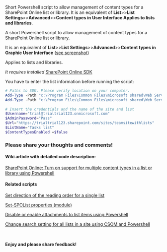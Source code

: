 Short Powershell script to allow management of content types for a SharePoint Online list or library.  It is an equivalent of **List**>>**List Settings**>>**Advanced**>>**Content types in User Interface Applies to lists and libraries**.

A short Powershell script to allow management of content types for a SharePoint Online list or library.

It is an equivalent of **List**>>**List Settings**>>**Advanced**>>**Content types in Graphic User Interface** ([see screenshot](https://github.com/PowershellScripts/AllGalleryScriptsSamples/blob/develop/Content%20Types/Content%20Types%20Management%20Setting/Set%20content%20type%20management%20setting%20for%20a%20single%20list/contentTypeManagement.png))

Applies to lists and libraries.

*It requires installed*  [SharePoint Online SDK](http://www.microsoft.com/en-us/download/details.aspx?id=42038)

You have to enter the list information before running the script:

 

```PowerShell
# Paths to SDK. Please verify location on your computer. 
Add-Type -Path "c:\Program Files\Common Files\microsoft shared\Web Server Extensions\15\ISAPI\Microsoft.SharePoint.Client.dll"  
Add-Type -Path "c:\Program Files\Common Files\microsoft shared\Web Server Extensions\15\ISAPI\Microsoft.SharePoint.Client.Runtime.dll"  
 
# Insert the credentials and the name of the site and list 
$Username="trial@trialtrial123.onmicrosoft.com" 
$AdminPassword="Pass" 
$Url="https://trialtrial123.sharepoint.com/sites/teamsitewithlists" 
$ListName="Tasks list" 
$ContentTypesEnabled =$false 
```


### Please share your thoughts and comments!

#### Wiki article with detailed code description:

[SharePoint Online: Turn on support for multiple content types in a list or library using Powershell](social.technet.microsoft.com/wiki/contents/articles/30038.sharepoint-online-turn-on-support-for-multiple-content-types-in-a-list-or-library-using-powershell.aspx)

#### Related scripts
[Set direction of the reading order for a single list](https://gallery.technet.microsoft.com/office/Set-the-direction-of-the-f17ca66a)

[Set-SPOList properties (module)](https://gallery.technet.microsoft.com/office/Set-SPOList-properties-9d16f2ba)

[Disable or enable attachments to list items using Powershell](https://gallery.technet.microsoft.com/scriptcenter/Disable-or-enable-12cf3795)

[Change search setting for all lists in a site using CSOM and Powershell](https://gallery.technet.microsoft.com/scriptcenter/Change-search-setting-for-8e842a48)

 
 
<br/><br/>
<b>Enjoy and please share feedback!</b>
